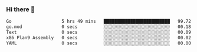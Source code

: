### Hi there 👋

<!--
**yeya24/yeya24** is a ✨ _special_ ✨ repository because its `README.md` (this file) appears on your GitHub profile.

Here are some ideas to get you started:

- 🔭 I’m currently working on ...
- 🌱 I’m currently learning ...
- 👯 I’m looking to collaborate on ...
- 🤔 I’m looking for help with ...
- 💬 Ask me about ...
- 📫 How to reach me: ...
- 😄 Pronouns: ...
- ⚡ Fun fact: ...
-->

<!--START_SECTION:waka-->

```txt
Go                   5 hrs 49 mins   █████████████████████████   99.72 %
go.mod               0 secs          ░░░░░░░░░░░░░░░░░░░░░░░░░   00.18 %
Text                 0 secs          ░░░░░░░░░░░░░░░░░░░░░░░░░   00.09 %
x86 Plan9 Assembly   0 secs          ░░░░░░░░░░░░░░░░░░░░░░░░░   00.02 %
YAML                 0 secs          ░░░░░░░░░░░░░░░░░░░░░░░░░   00.00 %
```

<!--END_SECTION:waka-->
